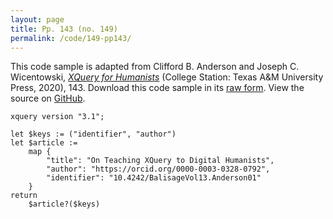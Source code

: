 ```yaml
---
layout: page
title: Pp. 143 (no. 149)
permalink: /code/149-pp143/
---
```


This code sample is adapted from Clifford B. Anderson and Joseph C. Wicentowski, 
[_XQuery for Humanists_](/) (College Station: Texas A&M University Press, 2020), 143. 
Download this code sample in its [raw form](/code/149-pp143/149-pp143.xq).
View the source on [GitHub](https://github.com/coding4humanists/xquery4humanists/blob/master/code/149-pp143/149-pp143.xq).

```xquery
xquery version "3.1";

let $keys := ("identifier", "author")
let $article :=
    map {
        "title": "On Teaching XQuery to Digital Humanists",
        "author": "https://orcid.org/0000-0003-0328-0792",
        "identifier": "10.4242/BalisageVol13.Anderson01"
    }
return
    $article?($keys)
```  

